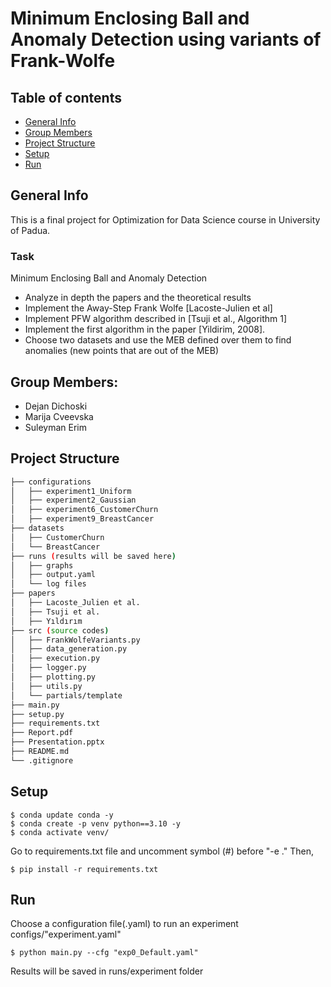 # Minimum Enclosing Ball and Anomaly Detection using variants of Frank-Wolfe

## Table of contents
* [General Info](#General-Info)
* [Group Members](#Group-Members)
* [Project Structure](#Project-Structure)
* [Setup](#Setup)
* [Run](#Run)

## General Info
This is a final project for Optimization for Data Science course in University of Padua.

### Task
Minimum Enclosing Ball and Anomaly Detection
- Analyze in depth the papers and the theoretical results
- Implement the Away-Step Frank Wolfe [Lacoste-Julien et al]
- Implement PFW algorithm described in [Tsuji et al., Algorithm 1]
- Implement the first algorithm in the paper [Yildirim, 2008].
- Choose two datasets and use the MEB defined over them to find anomalies (new points that are out of the MEB)

## Group Members:
- Dejan Dichoski
- Marija Cveevska
- Suleyman Erim

## Project Structure
```bash
├── configurations
│   ├── experiment1_Uniform
│   ├── experiment2_Gaussian
│   ├── experiment6_CustomerChurn
│   ├── experiment9_BreastCancer
├── datasets
│   ├── CustomerChurn
│   └── BreastCancer
├── runs (results will be saved here)
│   ├── graphs
│   ├── output.yaml
│   └── log files
├── papers
│   ├── Lacoste_Julien et al.
│   ├── Tsuji et al.
│   ├── Yıldırım
├── src (source codes)
│   ├── FrankWolfeVariants.py
│   ├── data_generation.py
│   ├── execution.py
│   ├── logger.py
│   ├── plotting.py
│   ├── utils.py
│   └── partials/template
├── main.py
├── setup.py
├── requirements.txt
├── Report.pdf
├── Presentation.pptx
├── README.md
└── .gitignore
```

## Setup
```
$ conda update conda -y
$ conda create -p venv python==3.10 -y
$ conda activate venv/
```
Go to  requirements.txt file and uncomment symbol (#) before "-e ."
Then,
```
$ pip install -r requirements.txt
```

## Run
Choose a configuration file(.yaml) to run an experiment
configs/"experiment.yaml"
```
$ python main.py --cfg "exp0_Default.yaml"
```
Results will be saved in runs/experiment folder


